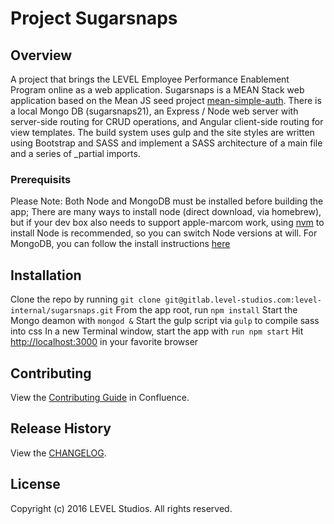 # Project Sugarsnaps

## Overview
A project that brings the LEVEL Employee Performance Enablement Program online as a web application.
Sugarsnaps is a MEAN Stack web application based on the Mean JS seed project
[mean-simple-auth](https://github.com/meanjs/mean-simple-auth). There is a local Mongo DB
(sugarsnaps21), an Express / Node web server with server-side routing for CRUD operations,
and Angular client-side routing for view templates. The build system uses gulp and the site
styles are written using Bootstrap and SASS and implement a SASS architecture of a main file and a series of _partial imports.

### Prerequisits
Please Note: Both Node and MongoDB must be installed before building the app;
There are many ways to install node (direct download, via homebrew), but if your dev box also needs to support apple-marcom work, using [nvm](nvm.sh) to install Node is recommended, so you can switch Node versions at will. For MongoDB, you can follow the install instructions [here](https://docs.mongodb.com/manual/tutorial/install-mongodb-on-os-x/)

## Installation
Clone the repo by running `git clone git@gitlab.level-studios.com:level-internal/sugarsnaps.git`
From the app root, run `npm install`
Start the Mongo deamon with `mongod &`
Start the gulp script via `gulp` to compile sass into css
In a new Terminal window, start the app with `run npm start`
Hit [http://localhost:3000](http://localhost:3000) in your favorite browser


## Contributing
View the [Contributing Guide](https://wiki.level-studios.com/display/PROJ/Contributing+Guide) in Confluence.

## Release History
View the [CHANGELOG](CHANGELOG.md).

## License
Copyright (c) 2016 LEVEL Studios. All rights reserved.
